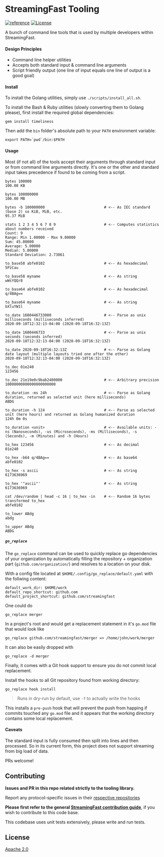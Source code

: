 # StreamingFast Tooling
[![reference](https://img.shields.io/badge/godoc-reference-5272B4.svg?style=flat-square)](https://pkg.go.dev/github.com/streamingfast/tooling)
[![License](https://img.shields.io/badge/License-Apache%202.0-blue.svg)](https://opensource.org/licenses/Apache-2.0)

A bunch of command line tools that is used by multiple developers within StreamingFast.

#### Design Principles

- Command line helper utilities
- Accepts both standard input & command line arguments
- Script friendly output (one line of input equals one line of output is a good goal)

#### Install

To install the Golang utilities, simply use `./scripts/install_all.sh`.

To install the Bash & Ruby utilities (slowly converting them to Golang please), first
install the required global dependencies:

```
gem install timeliness
```

Then add the `bin` folder's absolute path to your `PATH` environment variable:

```
export PATH=`pwd`/bin:$PATH
```

#### Usage

Most (if not all) of the tools accept their arguments through standard input
or from command line arguments directly. It's one or the other and standard input
takes precedence if found to be coming from a script.

```
bytes 100000
100.00 KB

bytes 100000000
100.00 MB

bytes -b 100000000                           # <-- As IEC standard (base 2) so KiB, MiB, etc.
95.37 MiB

stats 1 2 3 4 5 6 7 8 9                      # <-- Computes statistics about numbers received
Count: 9
Range: Min 1.00000 - Max 9.00000
Sum: 45.00000
Average: 5.00000
Median: 5.00000
Standard Deviation: 2.73861

to_base58 abfe0102                           # <-- As hexadecimal
5PzCau

to_base58 myname                             # <-- As string
wWsYQQr8

to_base64 abfe0102                           # <-- As hexadecimal
q/4BAg==

to_base64 myname                             # <-- As string
bXluYW1l

to_date 1600446733000                        # <-- Parse as unix milliseconds (milliseconds inferred)
2020-09-18T12:32:13-04:00 (2020-09-18T16:32:13Z)

to_date 1600446733                           # <-- Parse as unix seconds (seconds inferred)
2020-09-18T12:32:13-04:00 (2020-09-18T16:32:13Z)

to_date 2020-09-18T16:32:13Z                 # <-- Parse as Golang date layout (multiple layouts tried one after the other)
2020-09-18T12:32:13-04:00 (2020-09-18T16:32:13Z)

to_dec 01e240
123456

to_dec 21e19e0c9bab2400000                   # <-- Arbitrary precision
10000000000000000000000

to_duration -ms 24h                          # <-- Parse as Golang duration, returned as selected unit (here milliseconds)
ABDG

to_duration -h 124                           # <-- Parse as selected unit (here hours) and returned as Golang humanized duration
124h 0m 0s

to_duration <unit>                           # <-- Available units: -ns (Nanoseconds), -us (Microseconds), -ms (Milliseconds), -s (Seconds), -m (Minutes) and -h (Hours)

to_hex 123456                                # <-- As decimal
01e240

to_hex -b64 q/4BAg==                         # <-- As base64
abfe0102

to_hex -s ascii                              # <-- As string
6173636969

to_hex '"ascii"'                             # <-- As string
6173636969

cat /dev/random | head -c 16 | to_hex -in    # <-- Random 16 bytes transformed to_hex
abfe0102

to_lower ABdg
abdg

to_upper ABdg
ABDG
```

##### `go_replace`

The `go_replace` command can be used to quickly replace go dependencies of your organization
by automatically filling the repository + organization part (`github.com/organization/`) and
resolves to a location on your disk.

With a config file located at `$HOME/.config/go_replace/default.yaml` with the follwing content:

```
default_work_dir: $HOME/work
default_repo_shortcut: github.com
default_project_shortcut: github.com/streamingfast
```

One could do

```
go_replace merger
```

In a project's root and would get a replacement statement in it's `go.mod` file that would
look like

```
go_replace github.com/streamingfast/merger => /home/john/work/merger
```

It can also be easily dropped with

```
go_replace -d merger
```

Finally, it comes with a Git hook support to ensure you do not commit
local replacement.

Install the hooks to all Git repository found from working directory:

```
go_replace hook install
```

> Runs in dry-run by default, use `-f` to actually write the hooks

This installs a `pre-push` hook that will prevent the push from happing
if commits touched any `go.mod` file and it appears that the working
directory contains some local replacement.

#### Caveats

The standard input is fully consumed then split into lines and then processed. So in
its current form, this project does not support streaming from big load of data.

PRs welcome!

## Contributing

**Issues and PR in this repo related strictly to the tooling library.**

Report any protocol-specific issues in their
[respective repositories](https://github.com/streamingfast/streamingfast#protocols)

**Please first refer to the general
[StreamingFast contribution guide](https://github.com/streamingfast/streamingfast/blob/master/CONTRIBUTING.md)**,
if you wish to contribute to this code base.

This codebase uses unit tests extensively, please write and run tests.

## License

[Apache 2.0](LICENSE)